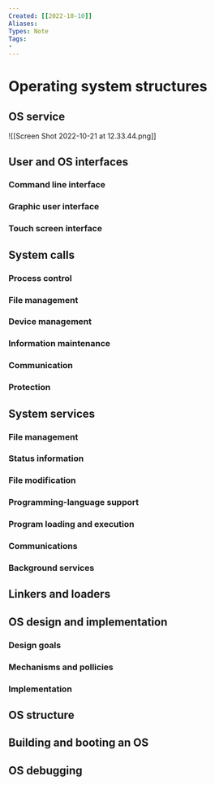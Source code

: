```yaml
---
Created: [[2022-10-10]]
Aliases: 
Types: Note
Tags: 
- 
---
```

# Operating system structures
## OS service
![[Screen Shot 2022-10-21 at 12.33.44.png]]
## User and OS interfaces
### Command line interface
### Graphic user interface
### Touch screen interface
## System calls
### Process control
### File management
### Device management
### Information maintenance
### Communication
### Protection
## System services
### File management
### Status information
### File modification
### Programming-language support
### Program loading and execution
### Communications
### Background services
## Linkers and loaders
## OS design and implementation
### Design goals
### Mechanisms and pollicies
### Implementation
## OS structure
## Building and booting an OS
## OS debugging
